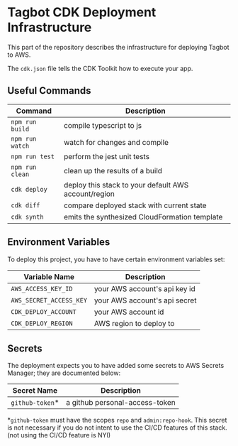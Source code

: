 # Tagbot CDK Deployment Infrastructure

This part of the repository describes the infrastructure for deploying Tagbot
to AWS.

The `cdk.json` file tells the CDK Toolkit how to execute your app.

## Useful Commands

| Command         | Description
| --------------- | -----------
| `npm run build` | compile typescript to js
| `npm run watch` | watch for changes and compile
| `npm run test`  | perform the jest unit tests
| `npm run clean` | clean up the results of a build
| `cdk deploy`    | deploy this stack to your default AWS account/region
| `cdk diff`      | compare deployed stack with current state
| `cdk synth`     | emits the synthesized CloudFormation template

## Environment Variables

To deploy this project, you have to have certain environment variables set:

| Variable Name           | Description
| ----------------------- | -----------
| `AWS_ACCESS_KEY_ID`     | your AWS account's api key id
| `AWS_SECRET_ACCESS_KEY` | your AWS account's api secret
| `CDK_DEPLOY_ACCOUNT`    | your AWS account id
| `CDK_DEPLOY_REGION`     | AWS region to deploy to

## Secrets

The deployment expects you to have added some secrets to AWS Secrets Manager;
they are documented below:

| Secret Name     | Description
| --------------  | -----------
| `github-token`* | a github personal-access-token

\*`github-token` must have the scopes `repo` and `admin:repo-hook`. This
secret is not necessary if you do not intent to use the CI/CD features of
this stack. (not using the CI/CD feature is NYI)

